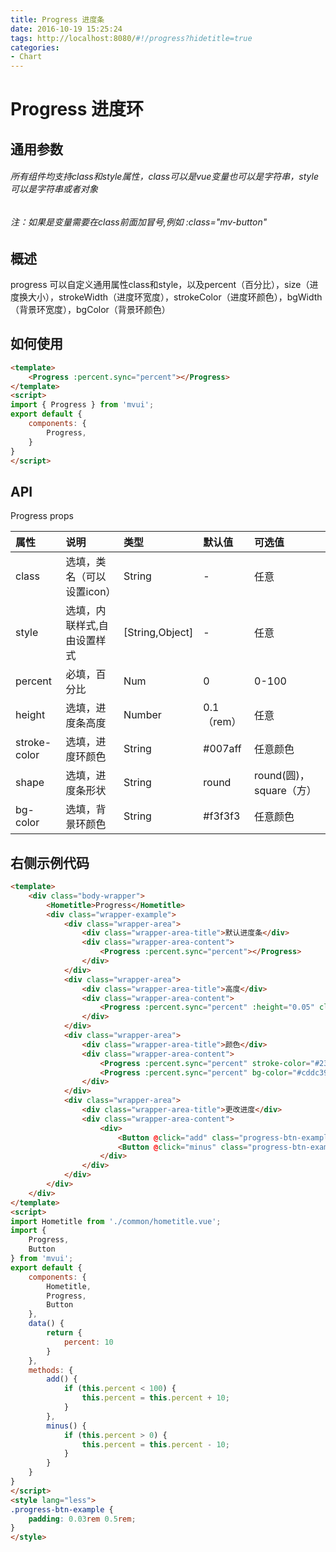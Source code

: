 ```yaml
---
title: Progress 进度条
date: 2016-10-19 15:25:24
tags: http://localhost:8080/#!/progress?hidetitle=true
categories:
- Chart
---
```



# Progress 进度环

## 通用参数
###### 所有组件均支持class和style属性，class可以是vue变量也可以是字符串，style可以是字符串或者对象
###### 注：如果是变量需要在class前面加冒号,例如 :class="mv-button"


## 概述
progress 可以自定义通用属性class和style，以及percent（百分比），size（进度换大小），strokeWidth（进度环宽度），strokeColor（进度环颜色），bgWidth（背景环宽度），bgColor（背景环颜色）


## 如何使用

``` html
<template>
    <Progress :percent.sync="percent"></Progress>
</template>
<script>
import { Progress } from 'mvui';
export default {
    components: {
        Progress,
    }
} 
</script>
```




## API

Progress props

|     属性       | 说明                       |        类型       |    默认值       |    可选值             |
| :------------- |:-------------------------- | :----------------  | :------------|    :-----------------|
|    class      | 选填，类名（可以设置icon）    |    String          |      -       |     任意              |
|    style      | 选填，内联样式,自由设置样式    |   [String,Object] |      -        |     任意              |
|    percent    | 必填，百分比                |    Num            |       0       |       0-100            |
|    height     | 选填，进度条高度            |    Number          |      0.1（rem）  |  任意                |
|   stroke-color| 选填，进度环颜色             |    String          |      #007aff   |    任意颜色        |
|    shape      | 选填，进度条形状             |   String           |      round    |round(圆)，square（方）|
|    bg-color   | 选填，背景环颜色             |    String          |      #f3f3f3   |    任意颜色        |



## 右侧示例代码


``` html
<template>
    <div class="body-wrapper">
        <Hometitle>Progress</Hometitle>
        <div class="wrapper-example">
            <div class="wrapper-area">
                <div class="wrapper-area-title">默认进度条</div>
                <div class="wrapper-area-content">
                    <Progress :percent.sync="percent"></Progress>
                </div>
            </div>
            <div class="wrapper-area">
                <div class="wrapper-area-title">高度</div>
                <div class="wrapper-area-content">
                    <Progress :percent.sync="percent" :height="0.05" class="my-progress"></Progress>
                </div>
            </div>
            <div class="wrapper-area">
                <div class="wrapper-area-title">颜色</div>
                <div class="wrapper-area-content">
                    <Progress :percent.sync="percent" stroke-color="#23d089" class="my-progress"></Progress>
                    <Progress :percent.sync="percent" bg-color="#cddc39" class="my-progress"></Progress>
                </div>
            </div>
            <div class="wrapper-area">
                <div class="wrapper-area-title">更改进度</div>
                <div class="wrapper-area-content">
                    <div>
                        <Button @click="add" class="progress-btn-example" shape="round">增加</Button>
                        <Button @click="minus" class="progress-btn-example" shape="round">减少</Button>
                    </div>
                </div>
            </div>
        </div>
    </div>
</template>
<script>
import Hometitle from './common/hometitle.vue';
import {
    Progress,
    Button
} from 'mvui';
export default {
    components: {
        Hometitle,
        Progress,
        Button
    },
    data() {
        return {
            percent: 10
        }
    },
    methods: {
        add() {
            if (this.percent < 100) {
                this.percent = this.percent + 10;
            }
        },
        minus() {
            if (this.percent > 0) {
                this.percent = this.percent - 10;
            }
        }
    }
}
</script>
<style lang="less">
.progress-btn-example {
    padding: 0.03rem 0.5rem;
}
</style>

```
























